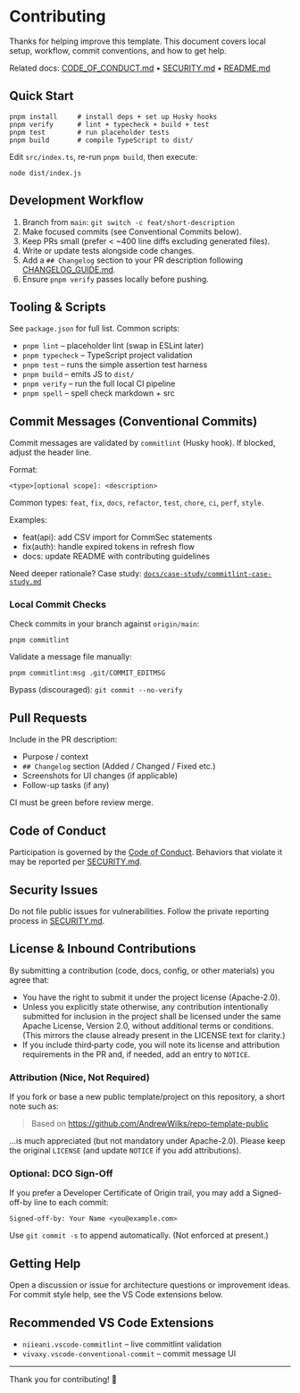 # Contributing

Thanks for helping improve this template. This document covers local setup, workflow, commit conventions, and how to get help.

Related docs: [CODE_OF_CONDUCT.md](CODE_OF_CONDUCT.md) • [SECURITY.md](SECURITY.md) • [README.md](../../README.md)

## Quick Start

```pwsh
pnpm install     # install deps + set up Husky hooks
pnpm verify      # lint + typecheck + build + test
pnpm test        # run placeholder tests
pnpm build       # compile TypeScript to dist/
```

Edit `src/index.ts`, re-run `pnpm build`, then execute:

```pwsh
node dist/index.js
```

## Development Workflow

1. Branch from `main`: `git switch -c feat/short-description`
2. Make focused commits (see Conventional Commits below).
3. Keep PRs small (prefer < ~400 line diffs excluding generated files).
4. Write or update tests alongside code changes.
5. Add a `## Changelog` section to your PR description following [CHANGELOG_GUIDE.md](CHANGELOG_GUIDE.md).
6. Ensure `pnpm verify` passes locally before pushing.

## Tooling & Scripts

See `package.json` for full list. Common scripts:

- `pnpm lint` – placeholder lint (swap in ESLint later)
- `pnpm typecheck` – TypeScript project validation
- `pnpm test` – runs the simple assertion test harness
- `pnpm build` – emits JS to `dist/`
- `pnpm verify` – run the full local CI pipeline
- `pnpm spell` – spell check markdown + src

## Commit Messages (Conventional Commits)

Commit messages are validated by `commitlint` (Husky hook). If blocked, adjust the header line.

Format:

```text
<type>[optional scope]: <description>
```

Common types: `feat`, `fix`, `docs`, `refactor`, `test`, `chore`, `ci`, `perf`, `style`.

Examples:

- feat(api): add CSV import for CommSec statements
- fix(auth): handle expired tokens in refresh flow
- docs: update README with contributing guidelines

Need deeper rationale? Case study: [`docs/case-study/commitlint-case-study.md`](../case-study/commitlint-case-study.md)

### Local Commit Checks

Check commits in your branch against `origin/main`:

```pwsh
pnpm commitlint
```

Validate a message file manually:

```pwsh
pnpm commitlint:msg .git/COMMIT_EDITMSG
```

Bypass (discouraged): `git commit --no-verify`

## Pull Requests

Include in the PR description:

- Purpose / context
- `## Changelog` section (Added / Changed / Fixed etc.)
- Screenshots for UI changes (if applicable)
- Follow-up tasks (if any)

CI must be green before review merge.

## Code of Conduct

Participation is governed by the [Code of Conduct](CODE_OF_CONDUCT.md). Behaviors that violate it may be reported per [SECURITY.md](SECURITY.md).

## Security Issues

Do not file public issues for vulnerabilities. Follow the private reporting process in [SECURITY.md](SECURITY.md).

## License & Inbound Contributions

By submitting a contribution (code, docs, config, or other materials) you agree that:

- You have the right to submit it under the project license (Apache-2.0).
- Unless you explicitly state otherwise, any contribution intentionally submitted for inclusion in the project shall be licensed under the same Apache License, Version 2.0, without additional terms or conditions. (This mirrors the clause already present in the LICENSE text for clarity.)
- If you include third‑party code, you will note its license and attribution requirements in the PR and, if needed, add an entry to `NOTICE`.

### Attribution (Nice, Not Required)

If you fork or base a new public template/project on this repository, a short note such as:

> Based on <https://github.com/AndrewWilks/repo-template-public>

…is much appreciated (but not mandatory under Apache-2.0). Please keep the original `LICENSE` (and update `NOTICE` if you add attributions).

### Optional: DCO Sign-Off

If you prefer a Developer Certificate of Origin trail, you may add a Signed-off-by line to each commit:

```text
Signed-off-by: Your Name <you@example.com>
```

Use `git commit -s` to append automatically. (Not enforced at present.)

## Getting Help

Open a discussion or issue for architecture questions or improvement ideas. For commit style help, see the VS Code extensions below.

## Recommended VS Code Extensions

- `niieani.vscode-commitlint` – live commitlint validation
- `vivaxy.vscode-conventional-commit` – commit message UI

---

Thank you for contributing! 🎉

